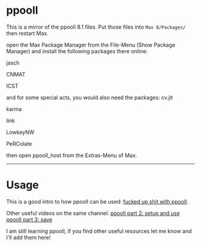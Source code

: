 # ppooll

This is a mirror of the ppooll 8.1 files. Put those files into `Max 8/Packages/` then restart Max.

open the Max Package Manager from the File-Menu (Show Package Manager)
and install the following packages there online:

jasch

CNMAT

ICST

and for some special acts, you would also need the packages:
cv.jit

karma

link

LowkeyNW

PeRColate

then open ppooll_host from the Extras-Menu of Max.

---

# Usage 

This is a good intro to how ppooll can be used: [fucked up shit with ppooll](https://vimeo.com/30000794).

Other useful videos on the same channel:
[ppooll part 2: setup and use](https://vimeo.com/29989412)
[ppooll part 3: save](https://vimeo.com/29995427)

I am still learning ppooll, if you find other useful resources let me know and I'll add them here!
